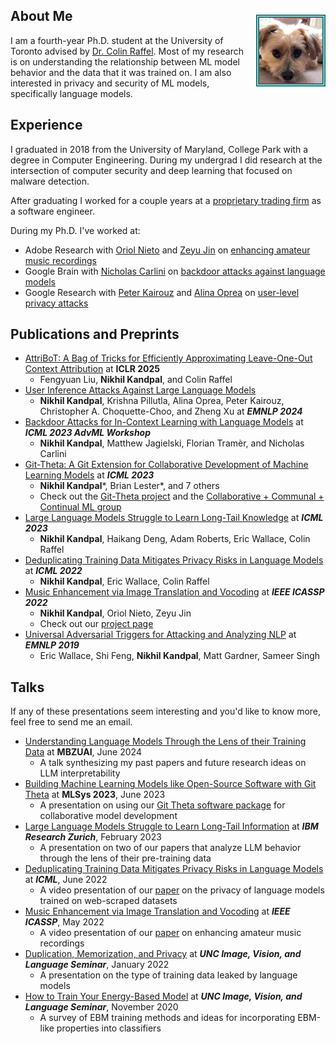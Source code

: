 ## About Me <img src="assets/Kody Test.jpg" style="border:5px double #157878; float:right; max-width:20%; margin-left:2%; margin-top:2%">

I am a fourth-year Ph.D. student at the University of Toronto advised by [Dr. Colin Raffel](https://colinraffel.com/).  Most of my research is on understanding the relationship between ML model behavior and the data that it was trained on. I am also interested in privacy and security of ML models, specifically language models.

## Experience

I graduated in 2018 from the University of Maryland, College Park with a degree in Computer Engineering. During my undergrad I did research at the intersection of computer security and deep learning that focused on malware detection.

After graduating I worked for a couple years at a [proprietary trading firm](https://sig.com) as a software engineer. 

During my Ph.D. I've worked at:
* Adobe Research with [Oriol Nieto](https://www.urinieto.com/about/) and [Zeyu Jin](https://research.adobe.com/person/zeyu-jin/) on [enhancing amateur music recordings](music-enhancement.md)
* Google Brain with [Nicholas Carlini](https://nicholas.carlini.com) on [backdoor attacks against language models](https://arxiv.org/abs/2307.14692)
* Google Research with [Peter Kairouz](https://kairouzp.github.io) and [Alina Oprea](https://www.ccs.neu.edu/home/alina/) on [user-level privacy attacks](https://arxiv.org/abs/2310.09266)



## Publications and Preprints
* [AttriBoT: A Bag of Tricks for Efficiently Approximating Leave-One-Out Context Attribution](https://arxiv.org/abs/2411.15102) at **ICLR 2025**
    * Fengyuan Liu, **Nikhil Kandpal**, and Colin Raffel
* [User Inference Attacks Against Large Language Models](https://arxiv.org/abs/2310.09266)
    * **Nikhil Kandpal**, Krishna Pillutla, Alina Oprea, Peter Kairouz, Christopher A. Choquette-Choo, and Zheng Xu at ***EMNLP 2024***
* [Backdoor Attacks for In-Context Learning with Language Models](https://arxiv.org/abs/2307.14692) at ***ICML 2023 AdvML Workshop***
    * **Nikhil Kandpal**, Matthew Jagielski, Florian Tramèr, and Nicholas Carlini
* [Git-Theta: A Git Extension for Collaborative Development of Machine Learning Models](https://arxiv.org/abs/2306.04529) at ***ICML 2023***
    * **Nikhil Kandpal**\*, Brian Lester*, and 7 others
    * Check out the [Git-Theta project](https://github.com/r-three/git-theta
) and the [Collaborative + Communal + Continual ML group](https://bit.ly/cccml-community
)
* [Large Language Models Struggle to Learn Long-Tail Knowledge](https://arxiv.org/abs/2211.08411) at ***ICML 2023***
    * **Nikhil Kandpal**, Haikang Deng, Adam Roberts, Eric Wallace, Colin Raffel 
* [Deduplicating Training Data Mitigates Privacy Risks in Language Models](https://arxiv.org/abs/2202.06539) at ***ICML 2022***
    * **Nikhil Kandpal**, Eric Wallace, Colin Raffel
* [Music Enhancement via Image Translation and Vocoding](https://arxiv.org/abs/2204.13289) at ***IEEE ICASSP 2022***
    * **Nikhil Kandpal**, Oriol Nieto, Zeyu Jin
    * Check out our [project page](music-enhancement.md)
* [Universal Adversarial Triggers for Attacking and Analyzing NLP](https://arxiv.org/abs/1908.07125) at ***EMNLP 2019***
    * Eric Wallace, Shi Feng, **Nikhil Kandpal**, Matt Gardner, Sameer Singh

## Talks

If any of these presentations seem interesting and you'd like to know more, feel free to send me an email.
* [Understanding Language Models Through the Lens of their Training Data](assets/MBZUAI_slides.pdf) at **MBZUAI**, June 2024
    * A talk synthesizing my past papers and future research ideas on LLM interpretability
* [Building Machine Learning Models like Open-Source Software with Git Theta](assets/git_theta_slides.pdf) at **MLSys 2023**, June 2023
    * A presentation on using our [Git Theta software package](https://github.com/r-three/git-theta) for collaborative model development
* [Large Language Models Struggle to Learn Long-Tail Information](assets/long_tail_slides.pdf) at ***IBM Research Zurich***, February 2023
    * A presentation on two of our papers that analyze LLM behavior through the lens of their pre-training data
* [Deduplicating Training Data Mitigates Privacy Risks in Language Models](https://slideslive.com/38983424) at ***ICML***, June 2022
    * A video presentation of our [paper](https://arxiv.org/abs/2202.06539) on the privacy of language models trained on web-scraped datasets
* [Music Enhancement via Image Translation and Vocoding](https://youtu.be/K3C__kpr7M8) at ***IEEE ICASSP***, May 2022
    * A video presentation of our [paper](https://arxiv.org/abs/2204.13289) on enhancing amateur music recordings 
* [Duplication, Memorization, and Privacy](assets/memorization_slides.pdf) at ***UNC Image, Vision, and Language Seminar***, January 2022
    * A presentation on the type of training data leaked by language models
* [How to Train Your Energy-Based Model](assets/ebm_slides.pdf) at ***UNC Image, Vision, and Language Seminar***, November 2020
    * A survey of EBM training methods and ideas for incorporating EBM-like properties into classifiers

